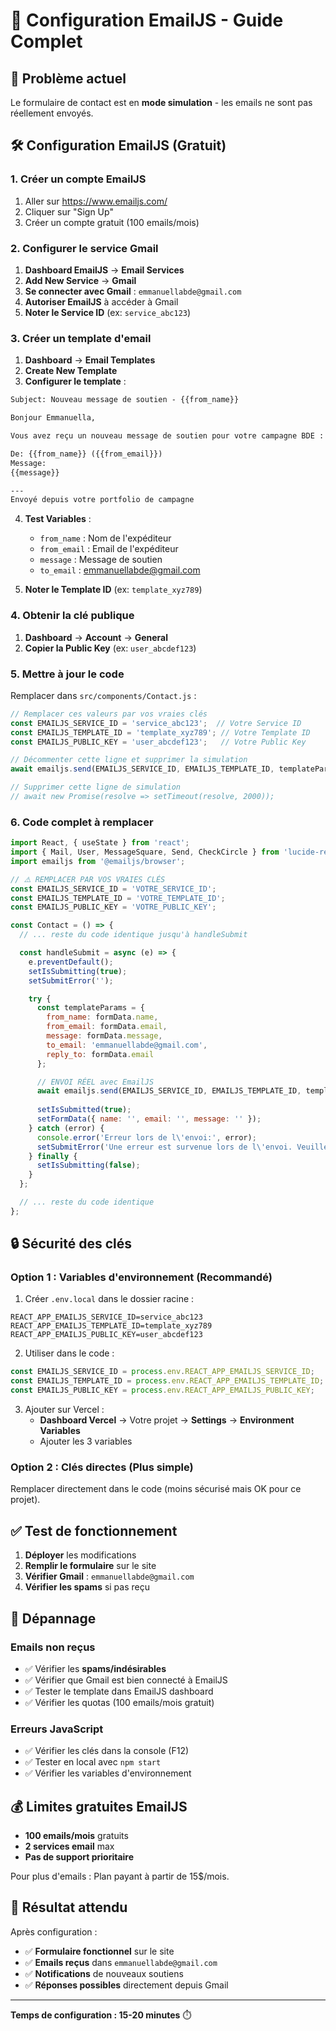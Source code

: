 # 📧 Configuration EmailJS - Guide Complet

## 🚨 Problème actuel
Le formulaire de contact est en **mode simulation** - les emails ne sont pas réellement envoyés.

## 🛠️ Configuration EmailJS (Gratuit)

### **1. Créer un compte EmailJS**
1. Aller sur https://www.emailjs.com/
2. Cliquer sur "Sign Up" 
3. Créer un compte gratuit (100 emails/mois)

### **2. Configurer le service Gmail**
1. **Dashboard EmailJS** → **Email Services**
2. **Add New Service** → **Gmail**
3. **Se connecter avec Gmail** : `emmanuellabde@gmail.com`
4. **Autoriser EmailJS** à accéder à Gmail
5. **Noter le Service ID** (ex: `service_abc123`)

### **3. Créer un template d'email**
1. **Dashboard** → **Email Templates**
2. **Create New Template**
3. **Configurer le template** :

```html
Subject: Nouveau message de soutien - {{from_name}}

Bonjour Emmanuella,

Vous avez reçu un nouveau message de soutien pour votre campagne BDE :

De: {{from_name}} ({{from_email}})
Message:
{{message}}

---
Envoyé depuis votre portfolio de campagne
```

4. **Test Variables** :
   - `from_name` : Nom de l'expéditeur
   - `from_email` : Email de l'expéditeur  
   - `message` : Message de soutien
   - `to_email` : emmanuellabde@gmail.com

5. **Noter le Template ID** (ex: `template_xyz789`)

### **4. Obtenir la clé publique**
1. **Dashboard** → **Account** → **General**
2. **Copier la Public Key** (ex: `user_abcdef123`)

### **5. Mettre à jour le code**

Remplacer dans `src/components/Contact.js` :

```javascript
// Remplacer ces valeurs par vos vraies clés
const EMAILJS_SERVICE_ID = 'service_abc123';  // Votre Service ID
const EMAILJS_TEMPLATE_ID = 'template_xyz789'; // Votre Template ID  
const EMAILJS_PUBLIC_KEY = 'user_abcdef123';   // Votre Public Key

// Décommenter cette ligne et supprimer la simulation
await emailjs.send(EMAILJS_SERVICE_ID, EMAILJS_TEMPLATE_ID, templateParams, EMAILJS_PUBLIC_KEY);

// Supprimer cette ligne de simulation
// await new Promise(resolve => setTimeout(resolve, 2000));
```

### **6. Code complet à remplacer**

```javascript
import React, { useState } from 'react';
import { Mail, User, MessageSquare, Send, CheckCircle } from 'lucide-react';
import emailjs from '@emailjs/browser';

// ⚠️ REMPLACER PAR VOS VRAIES CLÉS
const EMAILJS_SERVICE_ID = 'VOTRE_SERVICE_ID';
const EMAILJS_TEMPLATE_ID = 'VOTRE_TEMPLATE_ID';
const EMAILJS_PUBLIC_KEY = 'VOTRE_PUBLIC_KEY';

const Contact = () => {
  // ... reste du code identique jusqu'à handleSubmit

  const handleSubmit = async (e) => {
    e.preventDefault();
    setIsSubmitting(true);
    setSubmitError('');

    try {
      const templateParams = {
        from_name: formData.name,
        from_email: formData.email,
        message: formData.message,
        to_email: 'emmanuellabde@gmail.com',
        reply_to: formData.email
      };

      // ENVOI RÉEL avec EmailJS
      await emailjs.send(EMAILJS_SERVICE_ID, EMAILJS_TEMPLATE_ID, templateParams, EMAILJS_PUBLIC_KEY);
      
      setIsSubmitted(true);
      setFormData({ name: '', email: '', message: '' });
    } catch (error) {
      console.error('Erreur lors de l\'envoi:', error);
      setSubmitError('Une erreur est survenue lors de l\'envoi. Veuillez réessayer ou contacter directement emmanuellabde@gmail.com');
    } finally {
      setIsSubmitting(false);
    }
  };

  // ... reste du code identique
};
```

## 🔒 Sécurité des clés

### **Option 1 : Variables d'environnement (Recommandé)**
1. Créer `.env.local` dans le dossier racine :
```env
REACT_APP_EMAILJS_SERVICE_ID=service_abc123
REACT_APP_EMAILJS_TEMPLATE_ID=template_xyz789
REACT_APP_EMAILJS_PUBLIC_KEY=user_abcdef123
```

2. Utiliser dans le code :
```javascript
const EMAILJS_SERVICE_ID = process.env.REACT_APP_EMAILJS_SERVICE_ID;
const EMAILJS_TEMPLATE_ID = process.env.REACT_APP_EMAILJS_TEMPLATE_ID;
const EMAILJS_PUBLIC_KEY = process.env.REACT_APP_EMAILJS_PUBLIC_KEY;
```

3. Ajouter sur Vercel :
   - **Dashboard Vercel** → Votre projet → **Settings** → **Environment Variables**
   - Ajouter les 3 variables

### **Option 2 : Clés directes (Plus simple)**
Remplacer directement dans le code (moins sécurisé mais OK pour ce projet).

## ✅ Test de fonctionnement

1. **Déployer** les modifications
2. **Remplir le formulaire** sur le site
3. **Vérifier Gmail** : `emmanuellabde@gmail.com`
4. **Vérifier les spams** si pas reçu

## 🚨 Dépannage

### **Emails non reçus**
- ✅ Vérifier les **spams/indésirables**
- ✅ Vérifier que Gmail est bien connecté à EmailJS
- ✅ Tester le template dans EmailJS dashboard
- ✅ Vérifier les quotas (100 emails/mois gratuit)

### **Erreurs JavaScript**
- ✅ Vérifier les clés dans la console (F12)
- ✅ Tester en local avec `npm start`
- ✅ Vérifier les variables d'environnement

## 💰 Limites gratuites EmailJS
- **100 emails/mois** gratuits
- **2 services email** max
- **Pas de support prioritaire**

Pour plus d'emails : Plan payant à partir de 15$/mois.

## 🎯 Résultat attendu

Après configuration :
- ✅ **Formulaire fonctionnel** sur le site
- ✅ **Emails reçus** dans `emmanuellabde@gmail.com`
- ✅ **Notifications** de nouveaux soutiens
- ✅ **Réponses possibles** directement depuis Gmail

---

**Temps de configuration : 15-20 minutes** ⏱️
